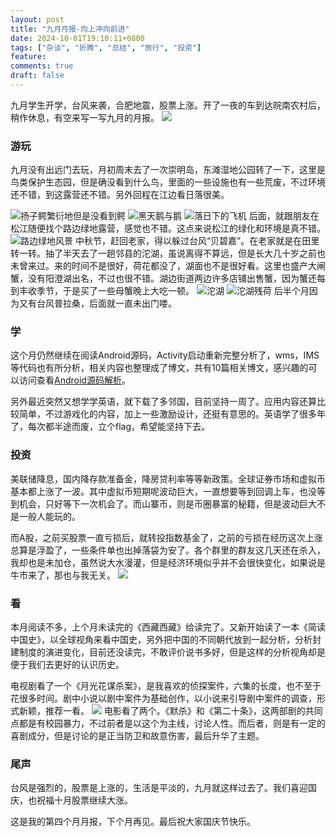 ```yaml
---
layout: post
title: "九月月报-向上冲向前进"
date: 2024-10-01T19:10:11+0800
tags: ["杂谈", "折腾", "总结", "旅行", "投资"]
feature: 
comments: true
draft: false
---
```

九月学生开学，台风来袭，合肥地震，股票上涨。开了一夜的车到达皖南农村后，稍作休息，有空来写一写九月的月报。
![](https://img.isming.me/photo/IMG_20240917_173944.jpg)
<!--more-->
### 游玩
九月没有出远门去玩，月初周末去了一次崇明岛，东滩湿地公园转了一下，这里是鸟类保护生态园，但是确没看到什么鸟，里面的一些设施也有一些荒废，不过环境还不错，到这露营还不错。另外回程在江边看日落很美。

![扬子鳄繁衍地但是没看到鳄](https://img.isming.me/photo/IMG_20240901_164507.jpg)
![黑天鹅与鹅](https://img.isming.me/photo/IMG_20240901_164646.jpg)
![落日下的飞机](https://img.isming.me/photo/IMG_20240901_182431.jpg)
后面，就跟朋友在松江随便找个路边绿地露营，感觉也不错。这点来说松江的绿化和环境是真不错。
![路边绿地风景](https://img.isming.me/photo/IMG_20240908_133414.jpg)
中秋节，赶回老家，得以躲过台风“贝碧嘉”。在老家就是在田里转一转。抽了半天去了一趟邻县的沱湖，虽说离得不算远，但是长大几十岁之前也未曾来过。来的时间不是很好，荷花都没了，湖面也不是很好看。这里也盛产大闸蟹，没有阳澄湖出名，不过也很不错。湖边街道两边许多店铺出售蟹，因为蟹还每到丰收季节，于是买了一些母蟹晚上大吃一顿。
![沱湖](https://img.isming.me/photo/IMG_20240915_152544.jpg)
![沱湖残荷](https://img.isming.me/photo/IMG_20240915_154958.jpg)
后半个月因为又有台风普拉桑，后面就一直未出门喽。
### 学
这个月仍然继续在阅读Android源码，Activity启动重新完整分析了，wms，IMS等代码也有所分析，相关内容也整理成了博文，共有10篇相关博文，感兴趣的可以访问查看[Android源码解析](https://isming.me/tags/android%E6%BA%90%E7%A0%81/)。

另外最近突然又想学学英语，就下载了多邻国，目前坚持一周了。应用内容还算比较简单，不过游戏化的内容，加上一些激励设计，还挺有意思的。英语学了很多年了，每次都半途而废，立个flag，希望能坚持下去。

### 投资
美联储降息，国内降存款准备金，降房贷利率等等新政策。全球证券市场和虚拟币基本都上涨了一波。其中虚拟币短期呢波动巨大，一直想要等到回调上车，也没等到机会，只好等下一次机会了。而山寨币，则是币圈暴富的秘籍，但是波动巨大不是一般人能玩的。

而A股，之前买股票一直亏损后，就转投指数基金了，之前的亏损在经历这次上涨总算是浮盈了，一些条件单也出掉落袋为安了。各个群里的群友这几天还在杀入，我却也是未加仓，虽然说大水漫灌，但是经济环境似乎并不会很快变化，如果说是牛市来了，那也与我无关。
![](https://img.isming.me/photo/IMG_20240901_170210.jpg)


### 看
本月阅读不多，上个月未读完的《西藏西藏》给读完了。又新开始读了一本《简读中国史》，以全球视角来看中国史，另外把中国的不同朝代放到一起分析，分析封建制度的演进变化，目前还没读完，不敢评价说书多好，但是这样的分析视角却是便于我们去更好的认识历史。

电视剧看了一个《月光花谋杀案》，是我喜欢的侦探案件，六集的长度，也不至于花很多时间。剧中小说以剧中案件为基础创作，以小说来引导剧中案件的调查，形式新颖，推荐一看。
![](https://img.isming.me/image/moonflowermurder.jpg)
电影看了两个。《默杀》和《第二十条》，这两部剧的共同点都是有校园暴力，不过前者是以这个为主线，讨论人性。而后者，则是有一定的喜剧成分，但是讨论的是正当防卫和故意伤害，最后升华了主题。

### 尾声
台风是强烈的，股票是上涨的，生活是平淡的，九月就这样过去了。我们喜迎国庆，也祝福十月股票继续大涨。

这是我的第四个月月报，下个月再见。最后祝大家国庆节快乐。


